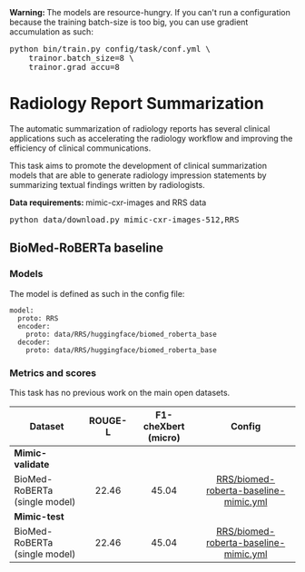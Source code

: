 <div class="warning_box">
	<b>Warning: </b> The models are resource-hungry. If you can't run a configuration because the training batch-size 
	is too big, you can use gradient accumulation as such:
	<div class="highlight">
<pre>python bin/train.py config/task/conf.yml \
    trainor.batch_size=8 \
    trainor.grad_accu=8     </pre></div>	
</div>


# Radiology Report Summarization

The automatic summarization of radiology reports has several clinical applications such as accelerating the radiology workflow and improving the efficiency of clinical communications.

This task aims to promote the development of clinical summarization models that are able to generate radiology impression statements by summarizing textual findings written by radiologists.


<div class="data_box">
	<b>Data requirements: </b> mimic-cxr-images and RRS data
	<div class="highlight">
<pre>python data/download.py mimic-cxr-images-512,RRS </pre></div>	
</div>



## BioMed-RoBERTa baseline 

### Models
The model is defined as such in the config file:
```
model:
  proto: RRS
  encoder:
    proto: data/RRS/huggingface/biomed_roberta_base
  decoder:
    proto: data/RRS/huggingface/biomed_roberta_base
```

### Metrics and scores

This task has no previous work on the main open datasets.

| Dataset |     ROUGE-L | F1-cheXbert (micro) | Config
| ------------- |:-------------:|:-------------:|:-------------:|
| **Mimic-validate**
| <span id="#rrs_biomed-roberta-mimic">BioMed-RoBERTa</span> (single model)  | 22.46  |  45.04  | [RRS/biomed-roberta-baseline-mimic.yml](https://github.com/jbdel/vilmedic/blob/main/config/RRG/biomed-roberta-baseline-mimic.yml)
| **Mimic-test**
| <span id="#rrs_biomed-roberta-mimic">BioMed-RoBERTa</span> (single model)  | 22.46  |  45.04  | [RRS/biomed-roberta-baseline-mimic.yml](https://github.com/jbdel/vilmedic/blob/main/config/RRG/biomed-roberta-baseline-mimic.yml)


